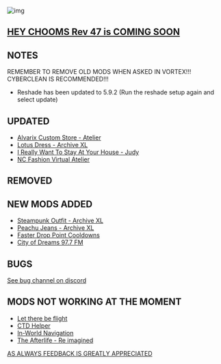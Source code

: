 ![img](https://s11.gifyu.com/images/Cuty-od-Dreams-Logo-YellowUP.png)

[HEY CHOOMS Rev 47 is COMING SOON](https://)
-

NOTES
-

REMEMBER TO REMOVE OLD MODS WHEN ASKED IN VORTEX!!! 
CYBERCLEAN IS RECOMMENDED!!!

- Reshade has been updated to 5.9.2 (Run the reshade setup again and select update)

UPDATED
-

- [Alvarix Custom Store - Atelier](https://www.nexusmods.com/cyberpunk2077/mods/4602?tab=description)
- [Lotus Dress - Archive XL](https://www.nexusmods.com/cyberpunk2077/mods/8991?tab=description)
- [I Really Want To Stay At Your House - Judy](https://www.nexusmods.com/cyberpunk2077/mods/8753?tab=description)
- [NC Fashion Virtual Atelier](https://www.nexusmods.com/cyberpunk2077/mods/4805)


REMOVED
-


NEW MODS ADDED 
-

- [Steampunk Outfit - Archive XL](https://www.nexusmods.com/cyberpunk2077/mods/9033?tab=description)
- [Peachu Jeans - Archive XL](https://www.nexusmods.com/cyberpunk2077/mods/9037?tab=description)
- [Faster Drop Point Cooldowns](https://www.nexusmods.com/cyberpunk2077/mods/9049?tab=description)
- [City of Dreams 97.7 FM](https://www.nexusmods.com/cyberpunk2077/mods/9053?tab=description)

BUGS
-

 [See bug channel on discord](https://discord.gg/xZNztPjA2u)
 

MODS NOT WORKING AT THE MOMENT 
-

- [Let there be flight](https://)
- [CTD Helper](https://)
- [In-World Navigation](https://)
- [The Afterlife - Re imagined](https://)

[AS ALWAYS FEEDBACK IS GREATLY APPRECIATED](https://)
